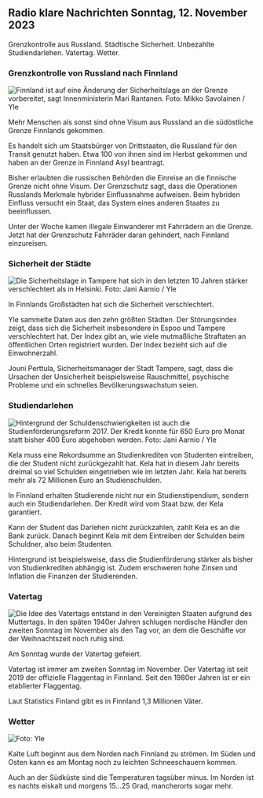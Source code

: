 ## Radio klare Nachrichten Sonntag, 12. November 2023

Grenzkontrolle aus Russland. Städtische Sicherheit. Unbezahlte Studiendarlehen. Vatertag. Wetter.

### Grenzkontrolle von Russland nach Finnland

![Finnland ist auf eine Änderung der Sicherheitslage an der Grenze vorbereitet, sagt Innenministerin Mari Rantanen. Foto: Mikko Savolainen / Yle](https://images.cdn.yle.fi/image/upload/c_crop,h_2720,w_4836,x_0,y_450/ar_1.7777777777777777,c_fill,g_faces,h_675,w_1200/dpr_1.0/q_auto:eco/f_auto/fl_lossy/v1695988171/39-11790926516b884859ee)

Mehr Menschen als sonst sind ohne Visum aus Russland an die südöstliche Grenze Finnlands gekommen.

Es handelt sich um Staatsbürger von Drittstaaten, die Russland für den Transit genutzt haben. Etwa 100 von ihnen sind im Herbst gekommen und haben an der Grenze in Finnland Asyl beantragt.

Bisher erlaubten die russischen Behörden die Einreise an die finnische Grenze nicht ohne Visum. Der Grenzschutz sagt, dass die Operationen Russlands Merkmale hybrider Einflussnahme aufweisen. Beim hybriden Einfluss versucht ein Staat, das System eines anderen Staates zu beeinflussen.

Unter der Woche kamen illegale Einwanderer mit Fahrrädern an die Grenze. Jetzt hat der Grenzschutz Fahrräder daran gehindert, nach Finnland einzureisen.

### Sicherheit der Städte

![Die Sicherheitslage in Tampere hat sich in den letzten 10 Jahren stärker verschlechtert als in Helsinki. Foto: Jani Aarnio / Yle](https://images.cdn.yle.fi/image/upload/c_crop,h_2687,w_4777,x_1,y_258/ar_1.7777777777777777,c_fill,g_faces,h_675,w_1200/dpr_1.0/q_auto:eco/f_auto/fl_lossy/v1699517677/39-1197321654a95de6dbe7)

In Finnlands Großstädten hat sich die Sicherheit verschlechtert.

Yle sammelte Daten aus den zehn größten Städten. Der Störungsindex zeigt, dass sich die Sicherheit insbesondere in Espoo und Tampere verschlechtert hat. Der Index gibt an, wie viele mutmaßliche Straftaten an öffentlichen Orten registriert wurden. Der Index bezieht sich auf die Einwohnerzahl.

Jouni Perttula, Sicherheitsmanager der Stadt Tampere, sagt, dass die Ursachen der Unsicherheit beispielsweise Rauschmittel, psychische Probleme und ein schnelles Bevölkerungswachstum seien.

### Studiendarlehen

![Hintergrund der Schuldenschwierigkeiten ist auch die Studienförderungsreform 2017. Der Kredit konnte für 650 Euro pro Monat statt bisher 400 Euro abgehoben werden. Foto: Jani Aarnio / Yle](https://images.cdn.yle.fi/image/upload/c_crop,h_3078,w_5472,x_0,y_557/ar_1.7777777777777777,c_fill,g_faces,h_675,w_1200/dpr_1.0/q_auto:eco/f_auto/fl_lossy/v1694583672/39-1171262650149d3dfd0c)

Kela muss eine Rekordsumme an Studienkrediten von Studenten eintreiben, die der Student nicht zurückgezahlt hat. Kela hat in diesem Jahr bereits dreimal so viel Schulden eingetrieben wie im letzten Jahr. Kela hat bereits mehr als 72 Millionen Euro an Studienschulden.

In Finnland erhalten Studierende nicht nur ein Studienstipendium, sondern auch ein Studiendarlehen. Der Kredit wird vom Staat bzw. der Kela garantiert.

Kann der Student das Darlehen nicht zurückzahlen, zahlt Kela es an die Bank zurück. Danach beginnt Kela mit dem Eintreiben der Schulden beim Schuldner, also beim Studenten.

Hintergrund ist beispielsweise, dass die Studienförderung stärker als bisher von Studienkrediten abhängig ist. Zudem erschweren hohe Zinsen und Inflation die Finanzen der Studierenden.

### Vatertag

![Die Idee des Vatertags entstand in den Vereinigten Staaten aufgrund des Muttertags. In den späten 1940er Jahren schlugen nordische Händler den zweiten Sonntag im November als den Tag vor, an dem die Geschäfte vor der Weihnachtszeit noch ruhig sind.](https://images.cdn.yle.fi/image/upload/c_crop,h_360,w_640,x_0,y_0/ar_1.7777777777777777,c_fill,g_faces,h_675,w_1200/dpr_1.0/q_auto:eco/f_auto/fl_lossy/v1510307500/39-4421515a057677df668)

Am Sonntag wurde der Vatertag gefeiert.

Vatertag ist immer am zweiten Sonntag im November. Der Vatertag ist seit 2019 der offizielle Flaggentag in Finnland. Seit den 1980er Jahren ist er ein etablierter Flaggentag.

Laut Statistics Finland gibt es in Finnland 1,3 Millionen Väter.

### Wetter

![ Foto: Yle](https://images.cdn.yle.fi/image/upload/c_crop,h_1080,w_1919,x_0,y_0/ar_1.7777777777777777,c_fill,g_faces,h_675,w_1200/dpr_1.0/q_auto:eco/f_auto/fl_lossy/v1699803736/39-11995176550f22164d93)

Kalte Luft beginnt aus dem Norden nach Finnland zu strömen. Im Süden und Osten kann es am Montag noch zu leichten Schneeschauern kommen.

Auch an der Südküste sind die Temperaturen tagsüber minus. Im Norden ist es nachts eiskalt und morgens 15\...25 Grad, mancherorts sogar mehr.